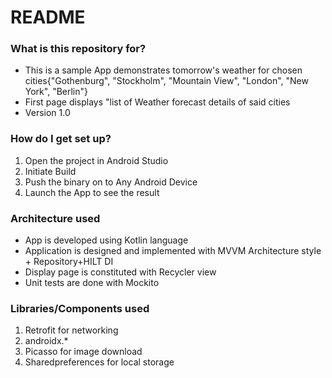 # README #

### What is this repository for? ###
* This is a sample App demonstrates tomorrow's weather for chosen cities{"Gothenburg", "Stockholm", "Mountain View", "London", "New York", "Berlin"}
* First page displays "list of Weather forecast details of said cities
* Version
1.0

### How do I get set up? ###
1. Open the project in Android Studio
2. Initiate Build
3. Push the binary on to Any Android Device
4. Launch the App to see the result

### Architecture used ###
* App is developed using Kotlin language
* Application is designed and implemented with MVVM Architecture style + Repository+HILT DI
* Display page is constituted with Recycler view 
* Unit tests are done with Mockito

### Libraries/Components used ###
1. Retrofit for networking
2. androidx.*
3. Picasso for image download
4. Sharedpreferences for local storage